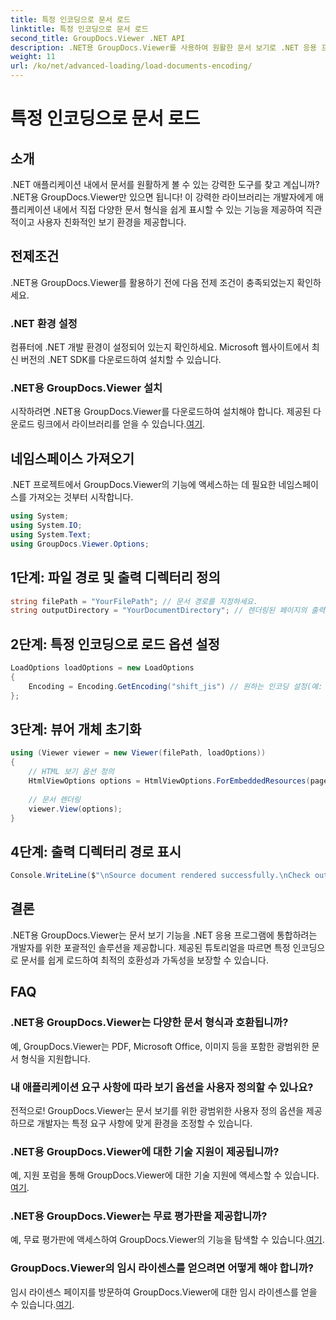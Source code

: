 ```yaml
---
title: 특정 인코딩으로 문서 로드
linktitle: 특정 인코딩으로 문서 로드
second_title: GroupDocs.Viewer .NET API
description: .NET용 GroupDocs.Viewer를 사용하여 원활한 문서 보기로 .NET 응용 프로그램을 향상하세요. 특정 인코딩으로 문서를 쉽게 로드하고 보기 환경을 맞춤화하세요.
weight: 11
url: /ko/net/advanced-loading/load-documents-encoding/
---
```


# 특정 인코딩으로 문서 로드

## 소개
.NET 애플리케이션 내에서 문서를 원활하게 볼 수 있는 강력한 도구를 찾고 계십니까? .NET용 GroupDocs.Viewer만 있으면 됩니다! 이 강력한 라이브러리는 개발자에게 애플리케이션 내에서 직접 다양한 문서 형식을 쉽게 표시할 수 있는 기능을 제공하여 직관적이고 사용자 친화적인 보기 환경을 제공합니다.
## 전제조건
.NET용 GroupDocs.Viewer를 활용하기 전에 다음 전제 조건이 충족되었는지 확인하세요.
### .NET 환경 설정
컴퓨터에 .NET 개발 환경이 설정되어 있는지 확인하세요. Microsoft 웹사이트에서 최신 버전의 .NET SDK를 다운로드하여 설치할 수 있습니다.
### .NET용 GroupDocs.Viewer 설치
 시작하려면 .NET용 GroupDocs.Viewer를 다운로드하여 설치해야 합니다. 제공된 다운로드 링크에서 라이브러리를 얻을 수 있습니다.[여기](https://releases.groupdocs.com/viewer/net/).

## 네임스페이스 가져오기
.NET 프로젝트에서 GroupDocs.Viewer의 기능에 액세스하는 데 필요한 네임스페이스를 가져오는 것부터 시작합니다.
```csharp
using System;
using System.IO;
using System.Text;
using GroupDocs.Viewer.Options;
```

## 1단계: 파일 경로 및 출력 디렉터리 정의
```csharp
string filePath = "YourFilePath"; // 문서 경로를 지정하세요.
string outputDirectory = "YourDocumentDirectory"; // 렌더링된 페이지의 출력 디렉터리 정의
```
## 2단계: 특정 인코딩으로 로드 옵션 설정
```csharp
LoadOptions loadOptions = new LoadOptions
{
    Encoding = Encoding.GetEncoding("shift_jis") // 원하는 인코딩 설정(예: Shift_jis)
};
```
## 3단계: 뷰어 개체 초기화
```csharp
using (Viewer viewer = new Viewer(filePath, loadOptions))
{
    // HTML 보기 옵션 정의
    HtmlViewOptions options = HtmlViewOptions.ForEmbeddedResources(pageFilePathFormat);
    
    // 문서 렌더링
    viewer.View(options);
}
```
## 4단계: 출력 디렉터리 경로 표시
```csharp
Console.WriteLine($"\nSource document rendered successfully.\nCheck output in {outputDirectory}.");
```

## 결론
.NET용 GroupDocs.Viewer는 문서 보기 기능을 .NET 응용 프로그램에 통합하려는 개발자를 위한 포괄적인 솔루션을 제공합니다. 제공된 튜토리얼을 따르면 특정 인코딩으로 문서를 쉽게 로드하여 최적의 호환성과 가독성을 보장할 수 있습니다.
## FAQ
### .NET용 GroupDocs.Viewer는 다양한 문서 형식과 호환됩니까?
예, GroupDocs.Viewer는 PDF, Microsoft Office, 이미지 등을 포함한 광범위한 문서 형식을 지원합니다.
### 내 애플리케이션 요구 사항에 따라 보기 옵션을 사용자 정의할 수 있나요?
전적으로! GroupDocs.Viewer는 문서 보기를 위한 광범위한 사용자 정의 옵션을 제공하므로 개발자는 특정 요구 사항에 맞게 환경을 조정할 수 있습니다.
### .NET용 GroupDocs.Viewer에 대한 기술 지원이 제공됩니까?
 예, 지원 포럼을 통해 GroupDocs.Viewer에 대한 기술 지원에 액세스할 수 있습니다.[여기](https://forum.groupdocs.com/c/viewer/9).
### .NET용 GroupDocs.Viewer는 무료 평가판을 제공합니까?
예, 무료 평가판에 액세스하여 GroupDocs.Viewer의 기능을 탐색할 수 있습니다.[여기](https://releases.groupdocs.com/).
### GroupDocs.Viewer의 임시 라이센스를 얻으려면 어떻게 해야 합니까?
 임시 라이센스 페이지를 방문하여 GroupDocs.Viewer에 대한 임시 라이센스를 얻을 수 있습니다.[여기](https://purchase.groupdocs.com/temporary-license/).